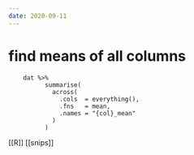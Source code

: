 ```yaml
---
date: 2020-09-11
---
```


# find means of all columns
		dat %>%
			  summarise(
			    across(
			      .cols  = everything(),
			      .fns   = mean,
			      .names = "{col}_mean"
			    )
			  )

[[R]]
[[snips]]

